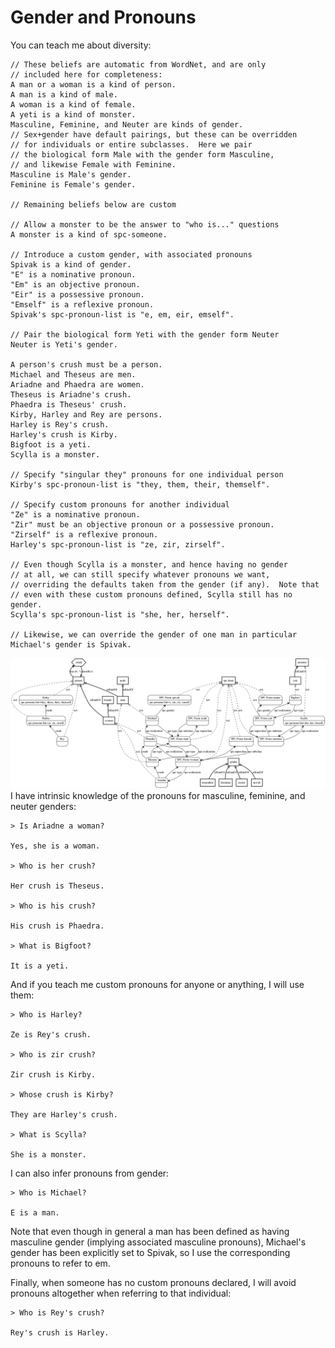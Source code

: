 # Gender and Pronouns

You can teach me about diversity:

```
// These beliefs are automatic from WordNet, and are only
// included here for completeness:
A man or a woman is a kind of person.
A man is a kind of male.
A woman is a kind of female.
A yeti is a kind of monster.
Masculine, Feminine, and Neuter are kinds of gender.
// Sex+gender have default pairings, but these can be overridden
// for individuals or entire subclasses.  Here we pair
// the biological form Male with the gender form Masculine,
// and likewise Female with Feminine.
Masculine is Male's gender.
Feminine is Female's gender.

// Remaining beliefs below are custom

// Allow a monster to be the answer to "who is..." questions
A monster is a kind of spc-someone.

// Introduce a custom gender, with associated pronouns
Spivak is a kind of gender.
"E" is a nominative pronoun.
"Em" is an objective pronoun.
"Eir" is a possessive pronoun.
"Emself" is a reflexive pronoun.
Spivak's spc-pronoun-list is "e, em, eir, emself".

// Pair the biological form Yeti with the gender form Neuter
Neuter is Yeti's gender.

A person's crush must be a person.
Michael and Theseus are men.
Ariadne and Phaedra are women.
Theseus is Ariadne's crush.
Phaedra is Theseus' crush.
Kirby, Harley and Rey are persons.
Harley is Rey's crush.
Harley's crush is Kirby.
Bigfoot is a yeti.
Scylla is a monster.

// Specify "singular they" pronouns for one individual person
Kirby's spc-pronoun-list is "they, them, their, themself".

// Specify custom pronouns for another individual
"Ze" is a nominative pronoun.
"Zir" must be an objective pronoun or a possessive pronoun.
"Zirself" is a reflexive pronoun.
Harley's spc-pronoun-list is "ze, zir, zirself".

// Even though Scylla is a monster, and hence having no gender
// at all, we can still specify whatever pronouns we want,
// overriding the defaults taken from the gender (if any).  Note that
// even with these custom pronouns defined, Scylla still has no gender.
Scylla's spc-pronoun-list is "she, her, herself".

// Likewise, we can override the gender of one man in particular
Michael's gender is Spivak.
```

[![diagram](assets/pronouns.png)](assets/pronouns.png)
I have intrinsic knowledge of the pronouns for masculine, feminine, and neuter genders:

```
> Is Ariadne a woman?

Yes, she is a woman.

> Who is her crush?

Her crush is Theseus.

> Who is his crush?

His crush is Phaedra.

> What is Bigfoot?

It is a yeti.
```
And if you teach me custom pronouns for anyone or anything, I will use them:

```
> Who is Harley?

Ze is Rey's crush.

> Who is zir crush?

Zir crush is Kirby.

> Whose crush is Kirby?

They are Harley's crush.

> What is Scylla?

She is a monster.
```
I can also infer pronouns from gender:

```
> Who is Michael?

E is a man.
```
Note that even though in general a man has been defined as having
masculine gender (implying associated masculine pronouns),
Michael's gender has been explicitly set to Spivak, so I use
the corresponding pronouns to refer to em.

Finally, when someone has no custom pronouns declared, I will avoid pronouns
altogether when referring to that individual:

```
> Who is Rey's crush?

Rey's crush is Harley.
```